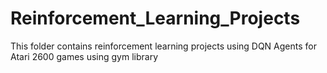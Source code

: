 # Reinforcement_Learning_Projects
This folder contains reinforcement learning projects using DQN Agents for Atari 2600 games using gym library
